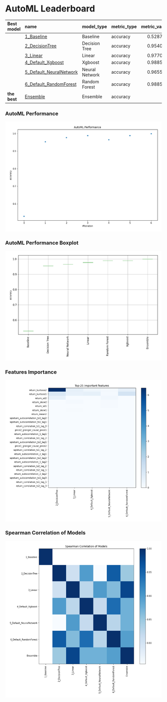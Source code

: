 # AutoML Leaderboard

| Best model   | name                                                         | model_type     | metric_type   |   metric_value |   train_time |
|:-------------|:-------------------------------------------------------------|:---------------|:--------------|---------------:|-------------:|
|              | [1_Baseline](1_Baseline/README.md)                           | Baseline       | accuracy      |       0.528736 |         1.45 |
|              | [2_DecisionTree](2_DecisionTree/README.md)                   | Decision Tree  | accuracy      |       0.954023 |         5.77 |
|              | [3_Linear](3_Linear/README.md)                               | Linear         | accuracy      |       0.977011 |         4.92 |
|              | [4_Default_Xgboost](4_Default_Xgboost/README.md)             | Xgboost        | accuracy      |       0.988506 |         5.15 |
|              | [5_Default_NeuralNetwork](5_Default_NeuralNetwork/README.md) | Neural Network | accuracy      |       0.965517 |         3.15 |
|              | [6_Default_RandomForest](6_Default_RandomForest/README.md)   | Random Forest  | accuracy      |       0.988506 |         8.52 |
| **the best** | [Ensemble](Ensemble/README.md)                               | Ensemble       | accuracy      |       1        |         0.37 |

### AutoML Performance
![AutoML Performance](ldb_performance.png)

### AutoML Performance Boxplot
![AutoML Performance Boxplot](ldb_performance_boxplot.png)

### Features Importance
![features importance across models](features_heatmap.png)



### Spearman Correlation of Models
![models spearman correlation](correlation_heatmap.png)

